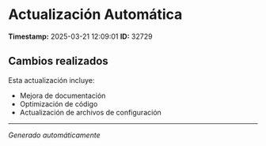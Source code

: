# Actualización Automática

**Timestamp:** 2025-03-21 12:09:01
**ID:** 32729

## Cambios realizados

Esta actualización incluye:
- Mejora de documentación
- Optimización de código
- Actualización de archivos de configuración

---
*Generado automáticamente*
